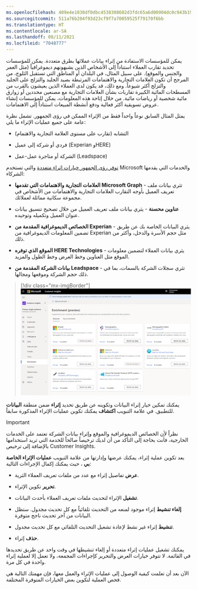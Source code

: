 ```yaml
---
ms.openlocfilehash: 409e4e1030df0dbc4538308602d3fdc65a6d00904dc0c943b190904ffdaf5704
ms.sourcegitcommit: 511a76b204f93d23cf9f7a70059525f79170f6bb
ms.translationtype: HT
ms.contentlocale: ar-SA
ms.lasthandoff: 08/11/2021
ms.locfileid: "7048777"
---
```

يمكن للمؤسسات الاستفادة من إثراء بيانات عملائها بطرق متعددة. يمكن للمؤسسات تحديد تقارب العملاء استناداً إلى الأشخاص الذين يشبهونهم ديموغرافياً (مثل العمر والجنس والموقع). على سبيل المثال، في البلدان أو المناطق التي تستقبل الثلوج، من المرجح أن تكون العلامات التجارية والاهتمامات المرتبطة بصيد الجليد والتزلج على الجليد والتزلج أكثر شيوعاً. ومع ذلك، قد يكون لدى العملاء الذين يعيشون بالقرب من المسطحات المائية الكبيرة تقاربات بشأن العلامات التجارية مع مصنعين محددين أو زوارق مائية شخصية أو رياضات مائية. من خلال إتاحة هذه المعلومات، يمكن للمؤسسات إنشاء عروض تسويقية أكثر فعالية ودفع أنشطة المبيعات استناداً إلى الاهتمامات.

يمثل المثال السابق نوعاً واحداً فقط من الإثراء الممكن في رؤى الجمهور. تشمل نظرة عامة على جميع عمليات الإثراء ما يلي:

- التشابه (تقارب على مستوى العلامة التجارية والاهتمام)

- فردي أو شركة إلى عميل (Experian وHERE)

- الشركة أو متاجرة عمل-عمل (Leadspace)

[توفر رؤى الجمهور خيارات إثراء متعددة](/dynamics365/customer-insights/audience-insights/enrichment-hub) والتي تستخدم Microsoft والخدمات التي يقدمها الشركاء:

- **العلامات التجارية والاهتمامات التي تقدمها Microsoft Graph** - تثري بيانات ملف تعريف العميل بأوجه التقارب العلامات التجارية والاهتمامات من الأشخاص في مجموعة سكانية مماثلة لعملائك.

- **عناوين محسنة** - يثري بيانات ملف تعريف العميل من خلال تصحيح تنسيق بيانات عنوان العميل وتكميله وتوحيده.

- **الخصائص الديموغرافية المقدمة من Experian** - يثري البيانات الخاصة بك عن طريق تضمين المعلومات الديموغرافية من Experian مثل حجم الأسرة والدخل، وأكثر من ذلك.

- **الموقع الذي توفره HERE Technologies** - يثري بيانات العملاء لتضمين معلومات الموقع مثل العناوين وخط العرض وخط الطول والمزيد.

- **بيانات الشركة المقدمة من Leadspace** - تثري سجلات الشركة بالسمات، بما في ذلك حجم الشركة وموقعها ومجالها.

> [!div class="mx-imgBorder"]
> [![علامة التبويب "اكتشاف"‏‎ وعلامة تبويب "التحسينات الخاصة بي" لخيارات الإثراء.](../media/edp-02-01.png)](../media/edp-02-01.png#lightbox)

يمكنك تمكين خيار إثراء البيانات وتكوينه عن طريق تحديد **إثراء** ضمن منطقة **البيانات** للتطبيق. في علامة التبويب **اكتشاف** يمكنك تكوين عمليات الإثراء المذكورة سابقاً.

> [!IMPORTANT]
> نظراً لأن الخصائص الديموغرافية والموقع وإثراء بيانات الشركة تعتمد على الخدمات الخارجية، فأنت بحاجة إلى التأكد من أن لديك ترخيصاً صالحاً للخدمة التي تريد استخدامها بالإضافة إلى ترخيص Customer Insights.

بعد تكوين عملية إثراء، يمكنك عرضها وإدارتها من علامة التبويب **عمليات الإثراء الخاصة بي** ، حيث يمكنك إكمال الإجراءات التالية:

- **عرض** تفاصيل إثراء مع عدد من ملفات تعريف العملاء الثرية.

- **تحرير** تكوين الإثراء.

- **تشغيل** الإثراء لتحديث ملفات تعريف العملاء بأحدث البيانات.

- **إلغاء تنشيط** إثراء موجود لمنعه من التحديث تلقائياً مع كل تحديث مجدول. ستظل البيانات من آخر تحديث ناجح متوفرة.

- **تنشيط** إثراء غير نشط لإعادة تشغيل التحديث التلقائي مع كل تحديث مجدول.

- **حذف** إثراء.

يمكنك تشغيل عمليات إثراء متعددة أو إلغاء تنشيطها في وقت واحد عن طريق تحديدها في القائمة. لا تتوفر خيارات العرض والتحرير كإجراءات المجمعة، ولا تعمل إلا لعملية إثراء واحدة في كل مرة.

الآن بعد أن تعلمت كيفية الوصول إلى عمليات الإثراء والعمل معها، فإن مهمتك التالية هي فحص العملية لتكوين بعض الخيارات المتوفرة المختلفة.
